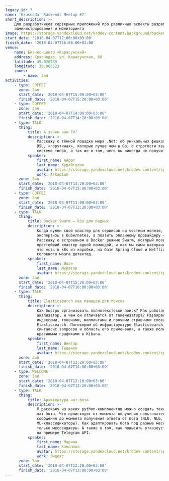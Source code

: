 ```yaml
---
legacy_id: 7
name: 'Krasnodar Backend: Meetup #2'
short_description: >-
    Для разработчиков серверных приложений про различные аспекты разработки,
    администрирования и мониторинга
image: https://storage.yandexcloud.net/krddev-content/background/backend.jpg
start_date: '2018-04-07T12:00:00+03:00'
finish_date: '2018-04-07T16:00:00+03:00'
venue:
    name: Бизнес-центр «Карасунский»
    address: Краснодар, ул. Карасунская, 60
    latitude: 45.028789
    longitude: 38.968523
    zones:
        - name: Зал
activities:
    - type: COFFEE
      zone: Зал
      start_date: '2018-04-07T15:00:00+03:00'
      finish_date: '2018-04-07T15:20:00+03:00'
    - type: COFFEE
      zone: Зал
      start_date: '2018-04-07T14:00:00+03:00'
      finish_date: '2018-04-07T14:20:00+03:00'
    - type: TALK
      thing:
          title: А зачем нам F#?
          description: >-
              Расскажу о тёмной лошадке мира .Net: об уникальных фишках для создания
              DSL, «горутинах», которые лучше чем в Go, о строгости языка и богатой
              системе типов, а так же о том, чего вы никогда не получите в C#.
          speaker:
              first_name: Айрат
              last_name: Худайгулов
              avatar: https://storage.yandexcloud.net/krddev-content/speakers%2Fairat-hudaigulov.jpeg
              work: Arkadium
      zone: Зал
      start_date: '2018-04-07T14:20:00+03:00'
      finish_date: '2018-04-07T15:00:00+03:00'
    - type: COFFEE
      zone: Зал
      start_date: '2018-04-07T13:00:00+03:00'
      finish_date: '2018-04-07T13:20:00+03:00'
    - type: TALK
      thing:
          title: Docker Swarm — k8s для бедных
          description: >-
              Когда нужен свой кластер для сервисов на честном железе, но нет
              экспертизы в Kubernetes, а платить облачному провайдеру — не комильфо.
              Расскажу о встроенном в Docker режиме Swarm, который позволяет сделать
              простейший кластер одной командой, и как мы сами наворачивали все то,
              что есть в k8s из коробки, на базе Spring Cloud и Netflix OSS. Java
              головного мозга детектед.
          speaker:
              first_name: Иван
              last_name: Муратов
              avatar: https://storage.yandexcloud.net/krddev-content/speakers%2Fivan-muratov.jpeg
      zone: Зал
      start_date: '2018-04-07T15:20:00+03:00'
      finish_date: '2018-04-07T16:00:00+03:00'
    - type: TALK
      thing:
          title: Elasticsearch как панацея для поиска
          description: >-
              Как быстро организовать полнотекстовый поиск? Как работает лексический
              анализатор, и чем он отличается от токенизатора? Разбираемся с
              индексами, токенами, маппингами и прочими страшными словами в
              Elasticsearch. Поговорим об инфраструктуре Elasticsearch, разберём
              синтаксис запросов и область его применения, а также полюбуемся
              красивыми графиками в Kibana.
          speaker:
              first_name: Виктор
              last_name: Тыщенко
              avatar: https://storage.yandexcloud.net/krddev-content/speakers%2Fvictor.jpg
      zone: Зал
      start_date: '2018-04-07T13:20:00+03:00'
      finish_date: '2018-04-07T14:00:00+03:00'
    - type: WELCOME
      zone: Зал
      start_date: '2018-04-07T12:10:00+03:00'
      finish_date: '2018-04-07T12:20:00+03:00'
    - type: TALK
      thing:
          title: Архитектура чат-бота
          description: >-
              Я расскажу из каких python-компонентов можно создать текстового
              чат-бота. Что происходит от момента получения пользовательского
              сообщения до момента получения ответа от бота (NLU, NLG,
              ML-классификаторы). Как адаптировать бота под разные мессенджеры и не
              только мессенджеры. А также о том, как повысить отказоустойчивость бота
              на примере Telegram API.
          speaker:
              first_name: Марина
              last_name: Камалова
              avatar: https://storage.yandexcloud.net/krddev-content/speakers%2Fmarina-kamalova.jpeg
              work: Яндекс
      zone: Зал
      start_date: '2018-04-07T12:20:00+03:00'
      finish_date: '2018-04-07T13:00:00+03:00'
---
```

